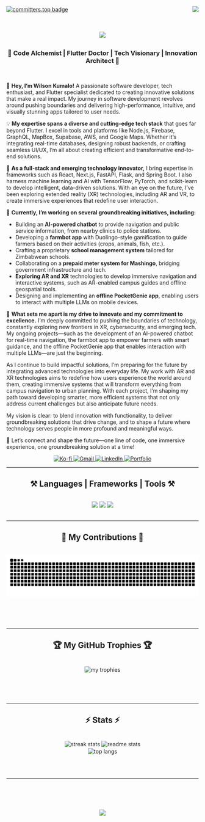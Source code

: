 [![committers.top badge](https://user-badge.committers.top/zimbabwe_private/nashe01.svg)](https://user-badge.committers.top/zimbabwe_private/nashe01)
<img align="right" src="https://visitor-badge.laobi.icu/badge?page_id=KumaloWilson.KumaloWilson" />
<h1 align="center">
    <img src="https://readme-typing-svg.herokuapp.com/?font=Righteous&size=35&center=true&vCenter=true&width=500&height=70&duration=4000&lines=Hello+There!+👋;+I'm+Wilson+Kumalo!;" />
</h1>
<h3 align="center">🚀 Code Alchemist | Flutter Doctor | Tech Visionary | Innovation Architect 🚀</h3>
<br/>
<div align="start">
    
👋 **Hey, I’m Wilson Kumalo!** A passionate software developer, tech enthusiast, and Flutter specialist dedicated to creating innovative solutions that make a real impact. My journey in software development revolves around pushing boundaries and delivering high-performance, intuitive, and visually stunning apps tailored to user needs.  

💡 **My expertise spans a diverse and cutting-edge tech stack** that goes far beyond Flutter. I excel in tools and platforms like Node.js, Firebase, GraphQL, MapBox, Supabase, AWS, and Google Maps. Whether it’s integrating real-time databases, designing robust backends, or crafting seamless UI/UX, I’m all about creating efficient and transformative end-to-end solutions.  

🚀 **As a full-stack and emerging technology innovator,** I bring expertise in frameworks such as React, Next.js, FastAPI, Flask, and Spring Boot. I also harness machine learning and AI with TensorFlow, PyTorch, and scikit-learn to develop intelligent, data-driven solutions. With an eye on the future, I’ve been exploring extended reality (XR) technologies, including AR and VR, to create immersive experiences that redefine user interaction.  

🎯 **Currently, I’m working on several groundbreaking initiatives, including:**  
- Building an **AI-powered chatbot** to provide navigation and public service information, from nearby clinics to police stations.  
- Developing a **farmbot app** with Duolingo-style gamification to guide farmers based on their activities (crops, animals, fish, etc.).  
- Crafting a proprietary **school management system** tailored for Zimbabwean schools.  
- Collaborating on a **prepaid meter system for Mashingo**, bridging government infrastructure and tech.  
- **Exploring AR and XR** technologies to develop immersive navigation and interactive systems, such as AR-enabled campus guides and offline geospatial tools.  
- Designing and implementing an **offline PocketGenie app**, enabling users to interact with multiple LLMs on mobile devices.  

🌟 **What sets me apart is my drive to innovate and my commitment to excellence.** I’m deeply committed to pushing the boundaries of technology, constantly exploring new frontiers in XR, cybersecurity, and emerging tech. My ongoing projects—such as the development of an AI-powered chatbot for real-time navigation, the farmbot app to empower farmers with smart guidance, and the offline PocketGenie app that enables interaction with multiple LLMs—are just the beginning.

As I continue to build impactful solutions, I’m preparing for the future by integrating advanced technologies into everyday life. My work with AR and XR technologies aims to redefine how users experience the world around them, creating immersive systems that will transform everything from campus navigation to urban planning. With each project, I’m shaping my path toward developing smarter, more efficient systems that not only address current challenges but also anticipate future needs.

My vision is clear: to blend innovation with functionality, to deliver groundbreaking solutions that drive change, and to shape a future where technology serves people in more profound and meaningful ways.

🎉 Let’s connect and shape the future—one line of code, one immersive experience, one groundbreaking solution at a time!  
 
<div align="center"> 
  <a href="https://ko-fi.com/X8X01AFOO8" target="_blank">
    <img src="https://img.shields.io/badge/Support%20me%20on%20Ko--fi-ff5f5f?style=for-the-badge&logo=kofi&logoColor=white" alt="Ko-fi" />
  </a>

  <a href="mailto:kumalowilson900@gmail.com">
    <img src="https://img.shields.io/badge/Gmail-333333?style=for-the-badge&logo=gmail&logoColor=red" alt="Gmail" />
  </a>
  
  <a href="https://www.linkedin.com/in/wilson-kumalo-733550243/" target="_blank">
    <img src="https://img.shields.io/badge/LinkedIn-0077B5?style=for-the-badge&logo=linkedin&logoColor=white" alt="LinkedIn" />
  </a>
  
  <a href="https://wilson-portfolio-kjts.onrender.com/" target="_blank">
    <img src="https://img.shields.io/badge/Portfolio-FF5722?style=for-the-badge&logo=todoist&logoColor=white" alt="Portfolio" />
  </a>
</div>


 <hr/>
<h2 align="center">⚒️ Languages | Frameworks | Tools ⚒️</h2>
<br/>
<div align="center">
    <img src="https://skillicons.dev/icons?i=flutter,dart,react,html,css,vscode,github,figma,tailwind,git" />
    <img src="https://skillicons.dev/icons?i=firebase,mongodb,nodejs,python,typescript,express,flask,mysql,java,aws,docker,supabase" />
    <img src="https://skillicons.dev/icons?i=arcore" /><br>
</div>

<br/>
<hr/>
<div align="center">
  <h2>🐍 My Contributions 🐍</h2>
  <br>
  <img alt="snake eating my contributions" src="https://raw.githubusercontent.com/KumaloWilson/KumaloWilson/output/github-contribution-grid-snake.svg" />

<br/><br/><br/>
</div>
<hr/>

<div align="center">
  <h2>🏆 My GitHub Trophies 🏆 </h2>
  <br>
  <img alt="my trophies" src="https://github-profile-trophy.vercel.app/?username=KumaloWilson&theme=radical&no-frame=false&no-bg=true&margin-w=4" />

<br/><br/><br/>
</div>
<hr/>

<h2 align="center">⚡ Stats ⚡</h2>
<br>
<div align=center>
  <img width=390 src="https://github-readme-streak-stats-salesp07.vercel.app/?user=KumaloWilson&count_private=true&theme=react&border_radius=10" alt="streak stats"/>
  <img width=390 src="https://github-readme-stats-salesp07.vercel.app/api?username=KumaloWilson&count_private=true&show_icons=true&theme=react&border_radius=10" alt="readme stats" />
  <br/>
  <img width=325 align="center" src="https://github-readme-stats-salesp07.vercel.app/api/top-langs/?username=KumaloWilson&hide=HTML&langs_count=8&layout=compact&theme=react&border_radius=10&size_weight=0.5&count_weight=0.5&exclude_repo=github-readme-stats" alt="top langs" />
</div>

<br/><br/>
<hr/>
<br/>
<h1 align="center">
    <img src="https://readme-typing-svg.herokuapp.com/?font=Righteous&size=35&center=true&vCenter=true&width=600&height=70&duration=6000&lines=✨+Thank+You+for+Stopping+By!+✨;🙌+I'm+grateful+you+visited+my+GitHub+page!;🚀+Let's+build+something+amazing+together!;" />
</h1>
<br/>

